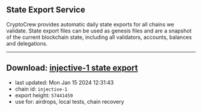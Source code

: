 ## State Export Service
CryptoCrew provides automatic daily state exports for all chains we validate. State export files can be used as genesis files and are a snapshot of the current blockchain state, including all validators, accounts, balances and delegations.

---
**Download: [injective-1 state export](https://dl.ccvalidators.com/SERVICE/injective/injective-1_export_57441459.json)**
---

- last updated: Mon Jan 15 2024 12:31:43
- chain id: `injective-1`
- export height: `57441459`
- use for: airdrops, local tests, chain recovery
